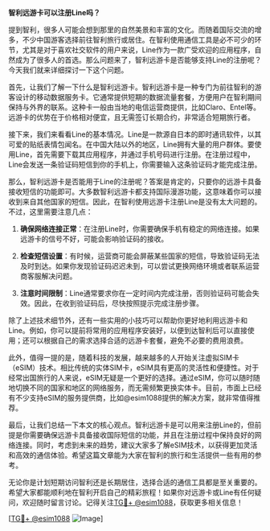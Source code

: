 **智利远游卡可以注册Line吗？**

提到智利，很多人可能会想到那里的自然美景和丰富的文化。而随着国际交流的增多，不少中国游客选择前往智利旅行或居住。在智利使用通信工具是必不可少的环节，尤其是对于喜欢社交软件的用户来说，Line作为一款广受欢迎的应用程序，自然成为了很多人的首选。那么问题来了，智利远游卡是否能够支持Line的注册呢？今天我们就来详细探讨一下这个问题。

首先，让我们了解一下什么是智利远游卡。智利远游卡是一种专门为前往智利的游客设计的移动数据服务卡。它通常提供短期的数据流量套餐，方便用户在智利期间保持与外界的联系。这种卡一般由当地的电信运营商提供，比如Claro、Entel等。远游卡的优势在于价格相对便宜，且无需签订长期合约，非常适合短期旅行者。

接下来，我们来看看Line的基本情况。Line是一款源自日本的即时通讯软件，以其可爱的贴纸表情包闻名。在中国大陆以外的地区，Line拥有大量的用户群体。要使用Line，首先需要下载其应用程序，并通过手机号码进行注册。在注册过程中，Line会发送一条验证码短信到你的手机上，你需要输入这条验证码才能完成注册。

那么，智利远游卡是否能用于Line的注册呢？答案是肯定的，只要你的远游卡具备接收短信的功能即可。大多数智利远游卡都支持国际漫游功能，这意味着你可以接收到来自其他国家的短信。因此，在智利使用远游卡注册Line是没有太大问题的。不过，这里需要注意几点：

1. **确保网络连接正常**：在注册Line时，你需要确保手机有稳定的网络连接。如果远游卡的信号不好，可能会影响验证码的接收。
   
2. **检查短信设置**：有时候，运营商可能会屏蔽某些国家的短信，导致验证码无法及时到达。如果你发现验证码迟迟未到，可以尝试更换网络环境或者联系运营商客服解决问题。

3. **注意时间限制**：Line通常要求你在一定时间内完成注册，否则验证码可能会失效。因此，在收到验证码后，尽快按照提示完成注册步骤。

除了上述技术细节外，还有一些实用的小技巧可以帮助你更好地利用远游卡和Line。例如，你可以提前将常用的应用程序安装好，以便到达智利后可以直接使用；还可以根据自己的需求选择合适的远游卡套餐，避免不必要的费用浪费。

此外，值得一提的是，随着科技的发展，越来越多的人开始关注虚拟SIM卡（eSIM）技术。相比传统的实体SIM卡，eSIM具有更高的灵活性和便捷性。对于经常出国旅行的人来说，eSIM无疑是一个更好的选择。通过eSIM，你可以随时随地切换不同的国家和地区的网络服务，而无需频繁更换实体卡。目前，市面上已经有不少支持eSIM的服务提供商，比如@esim1088提供的解决方案，就非常值得推荐。

最后，让我们总结一下本文的核心观点。智利远游卡是可以用来注册Line的，但前提是你需要确保远游卡具备接收国际短信的功能，并且在注册过程中保持良好的网络连接。同时，考虑到未来的趋势，建议大家多了解eSIM技术，以获得更加灵活和高效的通信体验。希望这篇文章能为大家在智利的旅行和生活提供一些有用的参考。

无论你是计划短期访问智利还是长期居住，选择合适的通信工具都是至关重要的。希望大家都能顺利地在智利开启自己的精彩旅程！如果你对远游卡或Line有任何疑问，欢迎随时留言讨论。记得关注[TG💪+ @esim1088](https://t.me/s/esim1088)，获取更多相关信息！

[[TG💪+ @esim1088](https://t.me/s/esim1088) ![Image](https://i.postimg.cc/4NQfJmqS/Snipaste-2025-05-13-00-14-12.png)]